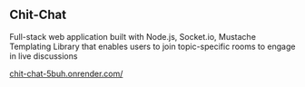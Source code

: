  ## Chit-Chat 

Full-stack web application built with Node.js, Socket.io, Mustache Templating Library that enables users to join topic-specific rooms to engage in live discussions

[chit-chat-5buh.onrender.com/](https://chit-chat-5buh.onrender.com/)

